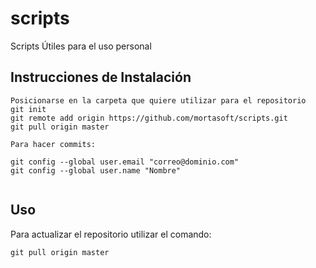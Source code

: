 scripts
=======

Scripts Útiles para el uso personal 


## Instrucciones de Instalación

```
Posicionarse en la carpeta que quiere utilizar para el repositorio
git init
git remote add origin https://github.com/mortasoft/scripts.git
git pull origin master

Para hacer commits:

git config --global user.email "correo@dominio.com"
git config --global user.name "Nombre"


```
## Uso

Para actualizar el repositorio utilizar el comando:

```
git pull origin master

```
